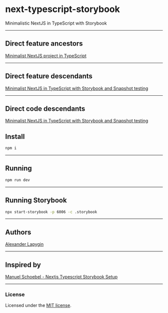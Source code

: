 # next-typescript-storybook
Minimalistic NextJS in TypeScript with Storybook

---

## Direct feature ancestors

[Minimalist NextJS project in TypeScript](https://github.com/softspider/next-typescript)

---

## Direct feature descendants

[Minimalist NextJS in TypeScript with Storybook and Snapshot testing](https://github.com/softspider/next-typescript-storybook-snapshot-test)

---

## Direct code descendants

[Minimalist NextJS in TypeScript with Storybook and Snapshot testing](https://github.com/softspider/next-typescript-storybook-snapshot-test)


## Install

```sh
npm i
```

---

## Running

```sh
npm run dev
```

---

## Running Storybook

```sh
npx start-storybook -p 6006 -c .storybook
```

---

## Authors

[Alexander Lapygin](https://github.com/AlexanderLapygin)

---

## Inspired by

[Manuel Schoebel - Nextjs Typescript Storybook Setup](https://www.manuel-schoebel.com/blog/nextjs-typescript-storybook-setup)

---

### License

Licensed under the [MIT license](./LICENSE). 
